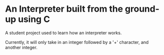 # An Interpreter built from the ground-up using C
A student project used to learn how an interpreter works.

Currently, it will only take in an integer followed by a '+' character, and another integer.

